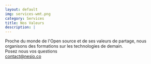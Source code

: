 ```yaml
---
layout: default
img: services-wmt.png
category: Services
title: Nos Valeurs
description: |
---
```

 Proche du monde de l'Open source et de ses valeurs de partage,
 nous organisons des formations sur les technologies de demain. <br>
 Posez nous vos questions <br><bold>contact@nesio.co</bold>